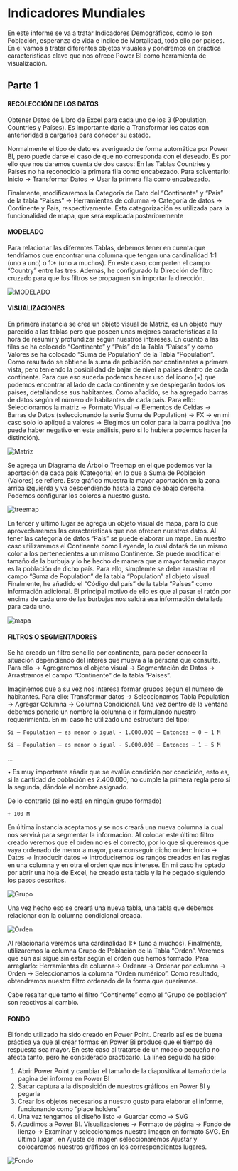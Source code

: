 # Indicadores Mundiales

En este informe se va a tratar Indicadores Demográficos, como lo son Población, esperanza de vida e Indice de Mortalidad, todo ello por países. En el vamos a tratar diferentes objetos visuales y pondremos en práctica características clave que nos ofrece Power BI como herramienta de visualización.

## Parte 1 

#### RECOLECCIÓN DE LOS DATOS

Obtener Datos de Libro de Excel para cada uno de los 3 (Population, Countries y Países).  Es importante darle a Transformar los datos con anterioridad a cargarlos para conocer su estado.

Normalmente el tipo de dato es averiguado de forma automática por Power BI, pero puede darse el caso de que no corresponda con el deseado. Es por ello que nos daremos cuenta de dos casos:
En las Tablas Countries y Países no ha reconocido la primera fila como encabezado. Para solventarlo: Inicio -> Transformar Datos -> Usar la primera fila como encabezado.

Finalmente, modificaremos la Categoría de Dato del “Continente” y “País” de la tabla “Países” -> Herramientas de columna -> Categoría de datos -> Continente y País, respectivamente. Esta categorización es utilizada para la funcionalidad de mapa, que será explicada posterioremente

#### MODELADO

Para relacionar las diferentes Tablas, debemos tener en cuenta que tendríamos que encontrar una columna que tengan una cardinalidad 1:1 (uno a uno) o 1:* (uno a muchos). En este caso, comparten el campo “Country” entre las tres. Además, he configurado la Dirección de filtro cruzado para que los filtros se propaguen sin importar la dirección.

![MODELADO](https://github.com/user-attachments/assets/53018912-7dad-4013-9e5b-13e72afed0b0)

#### VISUALIZACIONES

En primera instancia se crea un objeto visual de Matriz, es un objeto muy parecido a las tablas pero que poseen unas mejores características a la hora de resumir y profundizar según nuestros intereses.
En cuanto a las filas se ha colocado “Continente” y “País” de la Tabla “Países” y como Valores se ha colocado “Suma de Population” de la Tabla “Population”. 
Como resultado se obtiene la suma de población por continentes a primera vista, pero teniendo la posibilidad de bajar de nivel a países dentro de cada continente. Para que eso suceda podemos hacer uso del icono (+) que podemos encontrar al lado de cada continente y se desplegarán todos los países, detallándose sus habitantes. Como añadido, se ha agregado barras de datos según el número de habitantes de cada país. Para ello: Seleccionamos la matriz -> Formato Visual -> Elementos de Celdas -> Barras de Datos (seleccionando la serie Suma de Population) -> FX -> en mi caso solo lo apliqué a valores -> Elegimos un color para la barra positiva (no puede haber negativo en este análisis, pero si lo hubiera podemos hacer la distinción).

![Matriz](https://github.com/user-attachments/assets/5f0137fd-713b-404c-8443-7f95d3d76f49)

Se agrega un Diagrama de Árbol o Treemap en el que podemos ver la aportación de cada país (Categoría) en lo que a Suma de Población (Valores) se refiere. Este gráfico muestra la mayor aportación en la zona arriba izquierda y va descendiendo hasta la zona de abajo derecha. Podemos configurar los colores a nuestro gusto.

![treemap](https://github.com/user-attachments/assets/ff85062a-987a-4422-ad0e-8d70ccefdcb8)

En tercer y último lugar se agrega un objeto visual de mapa, para lo que aprovecharemos las características que nos ofrecen nuestros datos. Al tener las categoría de datos “País” se puede elaborar un mapa. En nuestro caso utilizaremos el Continente como Leyenda, lo cual dotará de un mismo color a los pertenecientes a un mismo Continente. Se puede modificar el tamaño de la burbuja y lo he hecho de manera que a mayor tamaño mayor es la población de dicho país. Para ello, simplemte se debe arrastrar el campo “Suma de Population” de la tabla “Population” al objeto visual. Finalmente, he añadido el “Código del país” de la tabla “Países” como información adicional. El principal motivo de ello es que al pasar el ratón por encima de cada uno de las burbujas nos saldrá esa información detallada para cada uno.

![mapa](https://github.com/user-attachments/assets/7a8c940f-f1e0-4976-9441-0eca72e3a6eb)

#### FILTROS O SEGMENTADORES

Se ha creado un filtro sencillo por continente, para poder conocer la situación dependiendo del interés que mueva a la persona que consulte. Para ello -> Agregaremos el objeto visual -> Segmentación de Datos -> Arrastramos el campo “Continente” de la tabla “Países”.

Imaginemos que a su vez nos interesa formar grupos según el número de habitantes. Para ello: Transformar datos -> Seleccionamos Tabla Population -> Agregar Columna -> Columna Condicional. Una vez dentro de la ventana debemos ponerle un nombre la columna e ir formulando nuestro requerimiento. En mi caso he utilizado una estructura del tipo:

    Si – Population – es menor o igual - 1.000.000 – Entonces – 0 – 1 M

    Si – Population – es menor o igual - 5.000.000 – Entonces – 1 – 5 M

…

•	Es muy importante añadir que se evalúa condición por condición, esto es, si la cantidad de población es 2.400.000, no cumple la primera regla pero sí la segunda, dándole el nombre asignado.

De lo contrario (si no está en ningún grupo formado)
	
    + 100 M

En última instancia aceptamos y se nos creará una nueva columna la cual nos servirá para segmentar la información.
Al colocar este último filtro creado veremos que el orden no es el correcto, por lo que si queremos que vaya ordenado de menor a mayor, para conseguir dicho orden:
Inicio -> Datos -> Introducir datos -> introduciremos los rangos creados en las reglas en una columna y en otra el orden que nos interese. En mi caso he optado por abrir una hoja de Excel, he creado esta tabla y la he pegado siguiendo los pasos descritos.

![Grupo](https://github.com/user-attachments/assets/f093904c-126f-4a49-8753-7f10f74bf46c)

Una vez hecho eso se creará una nueva tabla, una tabla que debemos relacionar con la columna condicional creada.

![Orden](https://github.com/user-attachments/assets/8fb495a9-9766-40ba-8fc6-acca2e1d22b1)

Al relacionarla veremos una cardinalidad 1:* (uno a muchos). Finalmente, utilizaremos la columna Grupo de Población de la Tabla “Orden”. Veremos que aún así sigue sin estar según el orden que hemos formado. Para arreglarlo: 
Herramientas de columna-> Ordenar -> Ordenar por columna -> Orden -> Seleccionamos la columna “Orden numérico”. Como resultado, obtendremos nuestro filtro ordenado de la forma que queríamos.

Cabe resaltar que tanto el filtro “Continente” como el “Grupo de población” son reactivos al cambio.

#### FONDO

El fondo utilizado ha sido creado en Power Point. Crearlo así es de buena práctica ya que al crear formas en Power Bi produce que el tiempo de respuesta sea mayor. En este caso al tratarse de un modelo pequeño no afecta tanto, pero he considerado practicarlo.
La línea seguida ha sido:

1.	Abrir Power Point y cambiar el tamaño de la diapositiva al tamaño de la pagina del informe en Power BI
2.	Sacar captura a la disposición de nuestros gráficos en Power BI y pegarla
3.	Crear los objetos necesarios a nuestro gusto para elaborar el informe, funcionando como “place holders”
4.	Una vez tengamos el diseño listo -> Guardar como -> SVG
5.	Acudimos a Power BI. Visualizaciones -> Formato de página -> Fondo de lienzo -> Examinar y seleccionamos nuestra imagen en formato SVG. En último lugar , en Ajuste de imagen seleccionaremos Ajustar y colocaremos nuestros gráficos en los correspondientes lugares.

![Fondo](https://github.com/user-attachments/assets/b4567917-482c-423c-8dbc-215cbd8a66dd)




